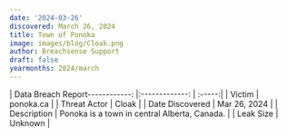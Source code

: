 ```yaml
---
date: '2024-03-26'
discovered: March 26, 2024
title: Town of Ponoka
image: images/blog/Cloak.png
author: Breachsense Support
draft: false
yearmonths: 2024/march
---
```


| Data Breach Report------------:     |:-------------:    | :-----:|
| Victim      | ponoka.ca      | 
| Threat Actor      | Cloak      | 
| Date Discovered      | Mar 26, 2024      | 
| Description      | Ponoka is a town in central Alberta, Canada.      | 
| Leak Size      | Unknown      | 


